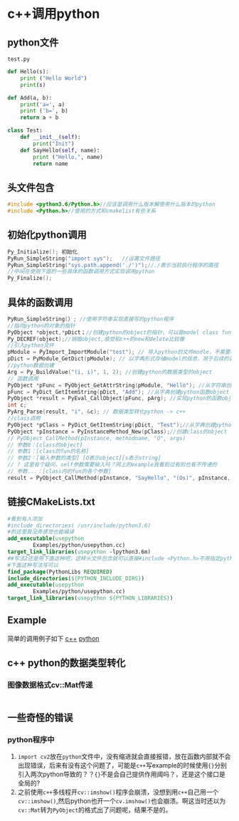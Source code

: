 # c++调用python
## python文件
`test.py`
```python
def Hello(s):
    print ("Hello World")
    print(s)

def Add(a, b):
    print('a=', a)
    print ('b=', b)
    return a + b

class Test:
    def __init__(self):
        print("Init")
    def SayHello(self, name):
        print ("Hello,", name)
        return name
```
## 头文件包含
```c++
#include <python3.6/Python.h>//应该是调用什么版本解使用什么版本的python
#include <Python.h>//使用的方式和cmakelist有些关系
```
## 初始化python调用
```c++
Py_Initialize(); 初始化
PyRun_SimpleString("import sys");   //设置文件路径
PyRun_SimpleString("sys.path.append('./')");//./表示当前执行程序的路径
//中间在使用下面的一些具体的函数调用方式实现调用python
Py_Finalize();
```
## 具体的函数调用
```c++
PyRun_SimpleString(）; //使用字符串实现直接写的python程序
//指向python的对象的指针
PyObject *object,*pDict；//创建python的object的指针，可以是model class fun arg return
Py_DECREF(object);//销毁object,感觉和c++的new和delete比较像
//引入python文件
pModule = PyImport_ImportModule("test"); // 导入python的文件modle，不需要写后缀名.py
pDict = PyModule_GetDict(pModule); // 以字典形式存储model的信息，用于后续的调用
//python数据创建
Arg = Py_BuildValue("(i, i)", 1, 2); //创建python的数据类型的object
// 函数调用
PyObject *pFunc = PyObject_GetAttrString(pModule, "Hello"); //从字符串创建python函数object
pFunc = PyDict_GetItemString(pDict, "Add"); //从字典创建python函数object
PyObject *result = PyEval_CallObject(pFunc, pArg); //实现python的函数object的调用并接受return
int c;
PyArg_Parse(result, "i", &c); // 数据类型转化python -> c++
//class调用
PyObject *pClass = PyDict_GetItemString(pDict, "Test");//从字典创建python的class
PyObject *pInstance = PyInstanceMethod_New(pClass);//创建class的object
// PyObject_CallMethod(pInstance, methodname, "O", args) 
// 参数0：[class的object]
// 参数1：[class的fun的名称]
// 参数2：[输入参数的类型] [O表示object][s表示string] 
// ? 这里有个疑问，self参数需要输入吗？网上的example我看到过有的也有不传递的
// 参数...：[class内的fun的各个参数]
result = PyObject_CallMethod(pInstance, "SayHello", "(Os)", pInstance, "Charity");
```

## 链接CMakeLists.txt
```CMake
#看到有人添加
#include_directories( /usr/include/python3.6)
#的这里我没弄感觉也能编译	
add_executable(usepython
        Examples/python/usepython.cc)
target_link_libraries(usepython -lpython3.6m)
##写法2还是用下面这种吧，这样头文件包含就可以直接#include <Python.h>不用指定python版本
#下面这种写法写可以
find_package(PythonLibs REQUIRED)
include_directories(${PYTHON_INCLUDE_DIRS})
add_executable(usepython
        Examples/python/usepython.cc)
target_link_libraries(usepython ${PYTHON_LIBRARIES})
```
## Example
简单的调用例子如下
[c++](usepython.cc)
[python](testpy.py)
## c++ python的数据类型转化
### 图像数据格式cv::Mat传递
```c++
```


## 一些奇怪的错误
### python程序中
1. `import cv2`放在`python`文件中，没有缩进就会直接报错，放在函数内部就不会出现错误，后来有没有这个问题了，可能是`c++`写example的时候使用`{}`分别引入两次python导致的？？`{}`不是会自己提供作用阈吗？，还是这个接口是全局的?
2. 之前使用`c++`多线程开`cv::imshow()`程序会崩溃，没想到用`c++`自己用一个`cv::imshow()`,然后python也开一个`cv.imshow()`也会崩溃。啊这当时还以为`cv::Mat`转为`PyObject`的格式出了问题呢，结果不是的。
